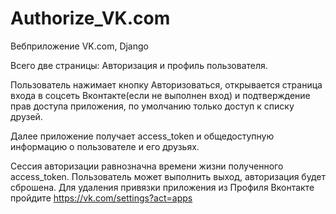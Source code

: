 # Authorize_VK.com

Вебприложение VK.com, Django

Всего две страницы: Авторизация и профиль пользователя.

Пользователь нажимает кнопку Авторизоваться, открывается страница входа
 в соцсеть Вконтакте(если не выполнен вход) и подтверждение прав доступа
  приложения, по умолчанию только доступ к списку друзей.

Далее приложение получает access_token и общедоступную информацию о пользователе и его друзьях.

Сессия авторизации равнозначна времени жизни полученного access_token.
Пользователь может выполнить выход, авторизация будет сброшена.
Для удаления привязки приложения из Профиля Вконтакте пройдите https://vk.com/settings?act=apps